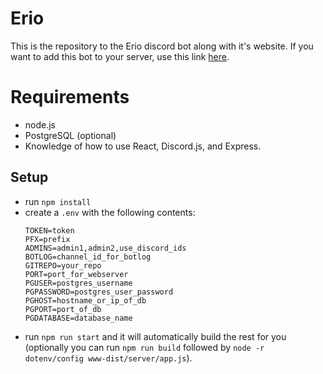 # Erio

This is the repository to the Erio discord bot along with it's website.  If you want to add this bot to your server, use this link [here](https://discord.com/oauth2/authorize?client_id=699892206126760026&scope=bot&permissions=37088576).

# Requirements
- node.js
- PostgreSQL (optional)
- Knowledge of how to use React, Discord.js, and Express.

## Setup
 - run `npm install`
 - create a `.env` with the following contents:
     ```
     TOKEN=token
     PFX=prefix
     ADMINS=admin1,admin2,use_discord_ids
     BOTLOG=channel_id_for_botlog
     GITREPO=your_repo
     PORT=port_for_webserver
     PGUSER=postgres_username
     PGPASSWORD=postgres_user_password
     PGHOST=hostname_or_ip_of_db
     PGPORT=port_of_db
     PGDATABASE=database_name
     ```
- run `npm run start` and it will automatically build the rest for you (optionally you can run `npm run build` followed by `node -r dotenv/config www-dist/server/app.js`).
